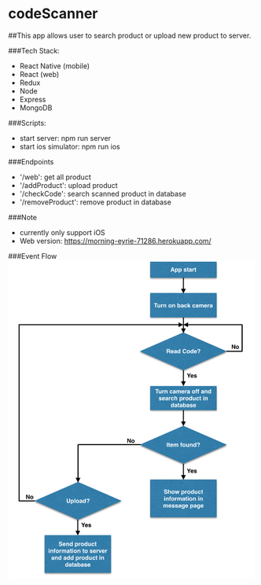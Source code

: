 # codeScanner

##This app allows user to search product or upload new product to server.

###Tech Stack: 
- React Native (mobile)
- React (web)
- Redux 
- Node 
- Express
- MongoDB

###Scripts:
- start server: npm run server
- start ios simulator: npm run ios

###Endpoints
- '/web': get all product
- '/addProduct': upload product
- '/checkCode': search scanned product in database
- '/removeProduct': remove product in database

###Note
- currently only support iOS
- Web version: https://morning-eyrie-71286.herokuapp.com/

###Event Flow
<img src="https://github.com/ylo-us/codeScanner/blob/master/flow_chart.png" width="501">
